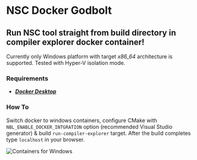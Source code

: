 # NSC Docker Godbolt

## Run NSC tool straight from build directory in compiler explorer docker container!

Currently only Windows platform with target *x86_64* architecture is supported. Tested with Hyper-V isolation mode.

### Requirements

- [***Docker Desktop***](https://www.docker.com/products/docker-desktop/)

### How To

Switch docker to windows containers, configure CMake with `NBL_ENABLE_DOCKER_INTGRATION` option (recommended Visual Studio generator) & build `run-compiler-explorer` target. After the build completes type `localhost` in your browser.

![Containers for Windows](https://user-images.githubusercontent.com/65064509/152947300-affca592-35a7-4e4c-a7fc-2055ce1ba528.png)

